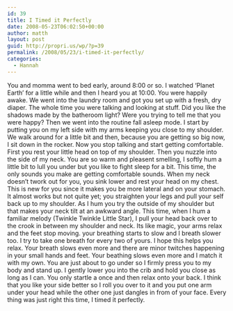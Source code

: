 ```yaml
---
id: 39
title: I Timed it Perfectly
date: 2008-05-23T06:02:50+00:00
author: matth
layout: post
guid: http://propri.us/wp/?p=39
permalink: /2008/05/23/i-timed-it-perfectly/
categories:
  - Hannah
---
```

You and momma went to bed early, around 8:00 or so. I watched &#8216;Planet Earth&#8217; for a little while and then I heard you at 10:00. You were happily awake. We went into the laundry room and got you set up with a fresh, dry diaper. The whole time you were talking and looking at stuff. Did you like the shadows made by the batheroom light? Were you trying to tell me that you were happy? Then we went into the routine fall asleep mode. I start by putting you on my left side with my arms keeping you close to my shoulder. We walk around for a little bit and then, because you are getting so big now, I sit down in the rocker. Now you stop talking and start getting comfortable. First you rest your little head on top of my shoulder. Then you nuzzle into the side of my neck. You are so warm and pleasent smelling, I softly hum a little bit to lull you under but you like to fight sleep for a bit. This time, the only sounds you make are getting comfortable sounds. When my neck doesn&#8217;t twork out for you, you sink lower<!--more--> and rest your head on my chest. This is new for you since it makes you be more lateral and on your stomach. It almost works but not quite yet; you straighten your legs and pull your self back up to my shoulder. As I hum you try the outside of my shoulder but that makes your neck tilt at an awkward angle. This time, when I hum a familiar melody (Twinkle Twinkle Little Star), I pull your head back over to the crook in between my shoulder and neck. Its like magic, your arms relax and the feet stop moving. your breathing starts to slow and I breath slower too. I try to take one breath for every two of yours. I hope this helps you relax. Your breath slows even more and there are minor twitches happening in your small hands and feet. Your beathing slows even more and I match it with my own. You are just about to go under so I firmly press you to my body and stand up. I gently lower you into the crib and hold you close as long as I can. You only startle a once and then relax onto your back. I think that you like your side better so I roll you over to it and you put one arm under your head while the other one just dangles in from of your face. Every thing was just right this time, I timed it perfectly.